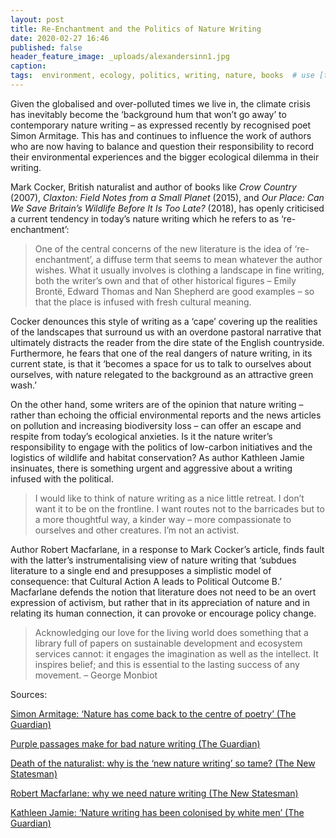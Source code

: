 ```yaml
---
layout: post
title: Re-Enchantment and the Politics of Nature Writing
date: 2020-02-27 16:46
published: false
header_feature_image: _uploads/alexandersinn1.jpg
caption:
tags:  environment, ecology, politics, writing, nature, books  # use [tag1,tag2]
---
```


Given the globalised and over-polluted times we live in, the climate crisis has inevitably become the ‘background hum that won’t go away’ to contemporary nature writing – as expressed recently by recognised poet Simon Armitage. This has and continues to influence the work of authors who are now having to balance and question their responsibility to record their environmental experiences and the bigger ecological dilemma in their writing.

Mark Cocker, British naturalist and author of books like _Crow Country_ (2007), _Claxton: Field Notes from a Small Planet_ (2015), and _Our Place: Can We Save Britain’s Wildlife Before It Is Too Late?_ (2018), has openly criticised a current tendency in today’s nature writing which he refers to as ‘re-enchantment’:

> One of the central concerns of the new literature is the idea of ‘re-enchantment’, a diffuse term that seems to mean whatever the author wishes. What it usually involves is clothing a landscape in fine writing, both the writer’s own and that of other historical figures – Emily Brontë, Edward Thomas and Nan Shepherd are good examples – so that the place is infused with fresh cultural meaning.

Cocker denounces this style of writing as a ‘cape’ covering up the realities of the landscapes that surround us with an overdone pastoral narrative that ultimately distracts the reader from the dire state of the English countryside. Furthermore, he fears that one of the real dangers of nature writing, in its current state, is that it ‘becomes a space for us to talk to ourselves about ourselves, with nature relegated to the background as an attractive green wash.’

On the other hand, some writers are of the opinion that nature writing – rather than echoing the official environmental reports and the news articles on pollution and increasing biodiversity loss – can offer an escape and respite from today’s ecological anxieties. Is it the nature writer’s responsibility to engage with the politics of low-carbon initiatives and the logistics of wildlife and habitat conservation? As author Kathleen Jamie insinuates, there is something urgent and aggressive about a writing infused with the political.

> I would like to think of nature writing as a nice little retreat. I don’t want it to be on the frontline. I want routes not to the barricades but to a more thoughtful way, a kinder way – more compassionate to ourselves and other creatures. I’m not an activist.

Author Robert Macfarlane, in a response to Mark Cocker’s article, finds fault with the latter’s instrumentalising view of nature writing that ‘subdues literature to a single end and presupposes a simplistic model of consequence: that Cultural Action A leads to Political Outcome B.’ Macfarlane defends the notion that literature does not need to be an overt expression of activism, but rather that in its appreciation of nature and in relating its human connection, it can provoke or encourage policy change.

> Acknowledging our love for the living world does something that a library full of papers on sustainable development and ecosystem services cannot: it engages the imagination as well as the intellect. It inspires belief; and this is essential to the lasting success of any movement. – George Monbiot

Sources:

[Simon Armitage: ‘Nature has come back to the centre of poetry’ (The Guardian)](https://www.theguardian.com/books/2019/nov/21/simon-armitage-nature-has-come-back-to-the-centre-of-poetry)

[Purple passages make for bad nature writing (The Guardian) ](https://www.theguardian.com/books/2017/jun/28/purple-passages-make-for-bad-nature-writing)

[Death of the naturalist: why is the ‘new nature writing’ so tame? (The New Statesman)](https://www.newstatesman.com/culture/2015/06/death-naturalist-why-new-nature-writing-so-tame)

[Robert Macfarlane: why we need nature writing (The New Statesman)](https://www.newstatesman.com/culture/nature/2015/09/robert-macfarlane-why-we-need-nature-writing)

[Kathleen Jamie: ‘Nature writing has been colonised by white men’ (The Guardian)](https://www.theguardian.com/books/2019/oct/17/kathleen-jamie-surfacing-interview-nature-writing-colonised-by-white-men)

